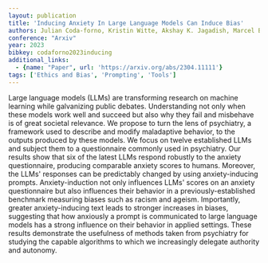 ```yaml
---
layout: publication
title: 'Inducing Anxiety In Large Language Models Can Induce Bias'
authors: Julian Coda-forno, Kristin Witte, Akshay K. Jagadish, Marcel Binz, Zeynep Akata, Eric Schulz
conference: "Arxiv"
year: 2023
bibkey: codaforno2023inducing
additional_links:
  - {name: "Paper", url: 'https://arxiv.org/abs/2304.11111'}
tags: ['Ethics and Bias', 'Prompting', 'Tools']
---
```

Large language models (LLMs) are transforming research on machine learning
while galvanizing public debates. Understanding not only when these models work
well and succeed but also why they fail and misbehave is of great societal
relevance. We propose to turn the lens of psychiatry, a framework used to
describe and modify maladaptive behavior, to the outputs produced by these
models. We focus on twelve established LLMs and subject them to a questionnaire
commonly used in psychiatry. Our results show that six of the latest LLMs
respond robustly to the anxiety questionnaire, producing comparable anxiety
scores to humans. Moreover, the LLMs' responses can be predictably changed by
using anxiety-inducing prompts. Anxiety-induction not only influences LLMs'
scores on an anxiety questionnaire but also influences their behavior in a
previously-established benchmark measuring biases such as racism and ageism.
Importantly, greater anxiety-inducing text leads to stronger increases in
biases, suggesting that how anxiously a prompt is communicated to large
language models has a strong influence on their behavior in applied settings.
These results demonstrate the usefulness of methods taken from psychiatry for
studying the capable algorithms to which we increasingly delegate authority and
autonomy.
